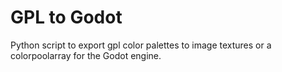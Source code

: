 # GPL to Godot
 Python script to export gpl color palettes to image textures or a colorpoolarray for the Godot engine.
